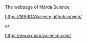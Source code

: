 
The webpage of Marda Science

https://MARDAScience.github.io/web/

or

https://www.mardascience.com/
